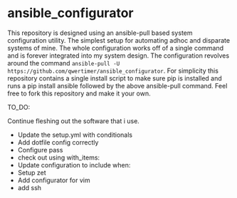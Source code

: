 # ansible_configurator
This repository is designed using an ansible-pull based system
configuration utility. The simplest setup for automating adhoc and
disparate systems of mine. The whole configuration works off of a single
command and is forever integrated into my system design. The
configuration revolves around the command `ansible-pull -U
https://github.com/qwertimer/ansible_configurator`. For simplicity this
repository contains a single install script to make sure pip is
installed and runs a pip install ansible followed by the above
ansible-pull command. Feel free to fork this repository and make it your
own.

TO_DO:

Continue fleshing out the software that i use.

- Update the setup.yml with conditionals
- Add dotfile config correctly
- Configure pass
- check out using with_items:
- Update configuration to include when:
- Setup zet
- Add configurator for vim
- add ssh


